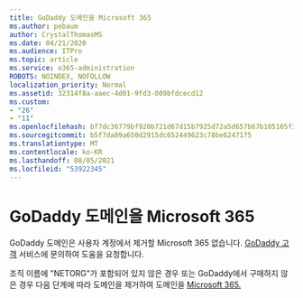```yaml
---
title: GoDaddy 도메인을 Microsoft 365
ms.author: pebaum
author: CrystalThomasMS
ms.date: 04/21/2020
ms.audience: ITPro
ms.topic: article
ms.service: o365-administration
ROBOTS: NOINDEX, NOFOLLOW
localization_priority: Normal
ms.assetid: 32314f8a-aaec-4d01-9fd3-009bfdcecd12
ms.custom:
- "26"
- "11"
ms.openlocfilehash: bf7dc36779bf920b721d67d15b7925d72a5d657b67b105165f37f170023ad764
ms.sourcegitcommit: b5f7da89a650d2915dc652449623c78be6247175
ms.translationtype: MT
ms.contentlocale: ko-KR
ms.lasthandoff: 08/05/2021
ms.locfileid: "53922345"
---
```

# <a name="remove-your-godaddy-domain-from-microsoft-365"></a>GoDaddy 도메인을 Microsoft 365

GoDaddy 도메인은 사용자 계정에서 제거할 Microsoft 365 없습니다. [GoDaddy 고객](https://aka.ms/contact-godaddy) 서비스에 문의하여 도움을 요청합니다.
  
조직 이름에 "NETORG"가 포함되어 있지 않은 경우 또는 GoDaddy에서 구매하지 않은 경우 다음 단계에 따라 도메인을 제거하여 도메인을 [Microsoft 365.](https://docs.microsoft.com/microsoft-365/admin/get-help-with-domains/remove-a-domain)
  